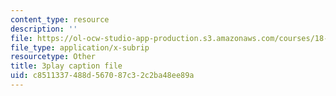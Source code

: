 ```yaml
---
content_type: resource
description: ''
file: https://ol-ocw-studio-app-production.s3.amazonaws.com/courses/18-03sc-differential-equations-fall-2011/c8511337488d567087c32c2ba48ee89a_5av3kiejazQ.vtt
file_type: application/x-subrip
resourcetype: Other
title: 3play caption file
uid: c8511337-488d-5670-87c3-2c2ba48ee89a
---
```

